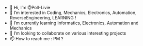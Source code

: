 - 👋 Hi, I’m @Poll-Livie
- 👀 I’m interested in Coding, Mechanics, Electronics, Automation, ReverseEngineering, LEARNING !
- 🌱 I’m currently learning Informatics, Electronics, Automation and Mechanics 
- 💞️ I’m looking to collaborate on various interesting projects
- 📫 How to reach me : PM ? 

<!---
Poll-Livie/Poll-Livie is a ✨ special ✨ repository because its `README.md` (this file) appears on your GitHub profile.
You can click the Preview link to take a look at your changes.
--->
